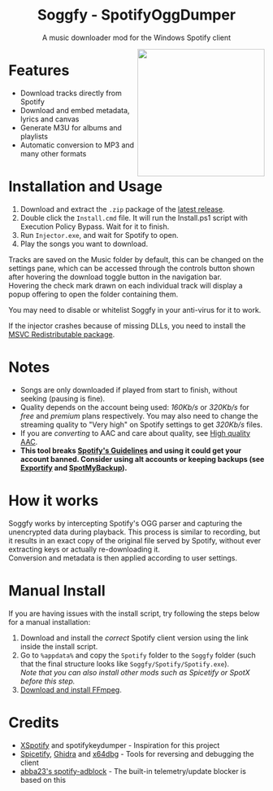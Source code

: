 <div align="center">

# Soggfy - SpotifyOggDumper

A music downloader mod for the Windows Spotify client

<img align="right" src="https://user-images.githubusercontent.com/53208252/147526053-a62850c2-9ee9-471f-83c1-481f2f0dca32.png" width="250" />
</div>

# Features
- Download tracks directly from Spotify
- Download and embed metadata, lyrics and canvas
- Generate M3U for albums and playlists
- Automatic conversion to MP3 and many other formats

# Installation and Usage
1. Download and extract the `.zip` package of the [latest release](https://github.com/Rafiuth/Soggfy/releases/latest).
2. Double click the `Install.cmd` file. It will run the Install.ps1 script with Execution Policy Bypass. Wait for it to finish.
3. Run `Injector.exe`, and wait for Spotify to open.
4. Play the songs you want to download.

Tracks are saved on the Music folder by default, this can be changed on the settings pane, which can be accessed through the controls button shown after hovering the download toggle button in the navigation bar.  
Hovering the check mark drawn on each individual track will display a popup offering to open the folder containing them.

You may need to disable or whitelist Soggfy in your anti-virus for it to work.

If the injector crashes because of missing DLLs, you need to install the [MSVC Redistributable package](https://aka.ms/vs/17/release/vc_redist.x86.exe).

# Notes
- Songs are only downloaded if played from start to finish, without seeking (pausing is fine).
- Quality depends on the account being used: _160Kb/s_ or _320Kb/s_ for _free_ and _premium_ plans respectively. You may also need to change the streaming quality to "Very high" on Spotify settings to get _320Kb/s_ files.
- If you are _converting_ to AAC and care about quality, see [High quality AAC](/USAGE.md#high-quality-aac).
- **This tool breaks [Spotify's Guidelines](https://www.spotify.com/us/legal/user-guidelines/) and using it could get your account banned. Consider using alt accounts or keeping backups (see [Exportify](https://github.com/watsonbox/exportify) and [SpotMyBackup](http://www.spotmybackup.com)).**

# How it works
Soggfy works by intercepting Spotify's OGG parser and capturing the unencr​ypted data during playback. This process is similar to recording, but it results in an exact copy of the original file served by Spotify, without ever extracting k​eys or actually re-downloading it.  
Conversion and metadata is then applied according to user settings.

# Manual Install
If you are having issues with the install script, try following the steps below for a manual installation:
1. Download and install the _correct_ Spotify client version using the link inside the install script.
2. Go to `%appdata%` and copy the `Spotify` folder to the `Soggfy` folder (such that the final structure looks like `Soggfy/Spotify/Spotify.exe`).  
_Note that you can also install other mods such as Spicetify or SpotX before this step._
3. [Download and install FFmpeg](/USAGE.md#high-quality-aac).

# Credits
- [XSpotify](https://web.archive.org/web/20200303145624/https://github.com/meik97/XSpotify) and spotifykeydumper - Inspiration for this project
- [Spicetify](https://github.com/khanhas/spicetify-cli), [Ghidra](https://ghidra-sre.org/) and [x64dbg](https://x64dbg.com/) - Tools for reversing and debugging the client
- [abba23's spotify-adblock](https://github.com/abba23/spotify-adblock) - The built-in telemetry/update blocker is based on this
